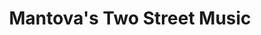 ---
title: "Mantova's Two Street Music"
url: /eureka/mantovas-two-street-music/
shop: Instrumente
---